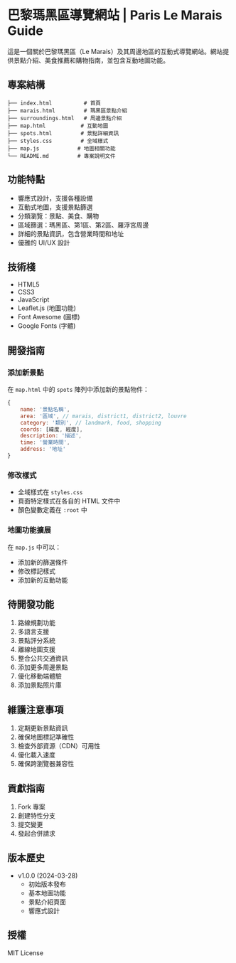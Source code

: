 # 巴黎瑪黑區導覽網站 | Paris Le Marais Guide

這是一個關於巴黎瑪黑區（Le Marais）及其周邊地區的互動式導覽網站。網站提供景點介紹、美食推薦和購物指南，並包含互動地圖功能。

## 專案結構

```
├── index.html          # 首頁
├── marais.html         # 瑪黑區景點介紹
├── surroundings.html   # 周邊景點介紹
├── map.html           # 互動地圖
├── spots.html         # 景點詳細資訊
├── styles.css         # 全域樣式
├── map.js            # 地圖相關功能
└── README.md         # 專案說明文件
```

## 功能特點

- 響應式設計，支援各種設備
- 互動式地圖，支援景點篩選
- 分類瀏覽：景點、美食、購物
- 區域篩選：瑪黑區、第1區、第2區、羅浮宮周邊
- 詳細的景點資訊，包含營業時間和地址
- 優雅的 UI/UX 設計

## 技術棧

- HTML5
- CSS3
- JavaScript
- Leaflet.js (地圖功能)
- Font Awesome (圖標)
- Google Fonts (字體)

## 開發指南

### 添加新景點

在 `map.html` 中的 `spots` 陣列中添加新的景點物件：

```javascript
{
    name: '景點名稱',
    area: '區域', // marais, district1, district2, louvre
    category: '類別', // landmark, food, shopping
    coords: [緯度, 經度],
    description: '描述',
    time: '營業時間',
    address: '地址'
}
```

### 修改樣式

- 全域樣式在 `styles.css`
- 頁面特定樣式在各自的 HTML 文件中
- 顏色變數定義在 `:root` 中

### 地圖功能擴展

在 `map.js` 中可以：
- 添加新的篩選條件
- 修改標記樣式
- 添加新的互動功能

## 待開發功能

1. 路線規劃功能
2. 多語言支援
3. 景點評分系統
4. 離線地圖支援
5. 整合公共交通資訊
6. 添加更多周邊景點
7. 優化移動端體驗
8. 添加景點照片庫

## 維護注意事項

1. 定期更新景點資訊
2. 確保地圖標記準確性
3. 檢查外部資源（CDN）可用性
4. 優化載入速度
5. 確保跨瀏覽器兼容性

## 貢獻指南

1. Fork 專案
2. 創建特性分支
3. 提交變更
4. 發起合併請求

## 版本歷史

- v1.0.0 (2024-03-28)
  - 初始版本發布
  - 基本地圖功能
  - 景點介紹頁面
  - 響應式設計

## 授權

MIT License 
